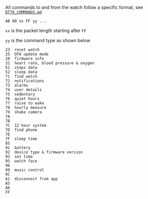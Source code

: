 
All commands to and from the watch follow a specific format, see [`DT78_COMMANDS.md`](https://github.com/fbiego/dt78/blob/master/DT78_COMMANDS.md)

`AB 00 xx FF yy ...`

`xx` is the packet length starting after `FF`

`yy` is the command type as shown below

```
23	reset watch
25	OTA update mode
28	firmware info
31	heart rate, blood pressure & oxygen
51	steps data
52	sleep data
71	find watch
72	notifications
73	alarms
74	user details
75	sedentary
76	quiet hours
77	raise to wake
78	hourly measure
79	shake camera
7A	
7B	
7C	12 hour system
7D	find phone
7E	
7F	sleep time
85	
91	battery
92	device type & firmware version
93	set time
95	watch face
96	
99	music control
9C
A1	disconnect from app
A5	
A6	
FF	
```
